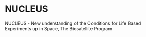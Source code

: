 # NUCLEUS
NUCLEUS - New understanding of the Conditions for Life Based Experiments up in  Space, The Biosatellite Program
